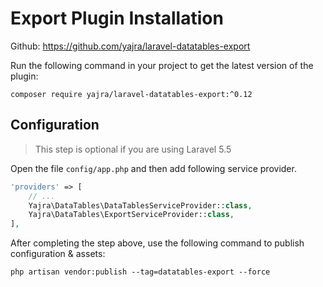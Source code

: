 # Export Plugin Installation

Github: https://github.com/yajra/laravel-datatables-export

Run the following command in your project to get the latest version of the plugin:

`composer require yajra/laravel-datatables-export:^0.12`

## Configuration

> This step is optional if you are using Laravel 5.5

Open the file ```config/app.php``` and then add following service provider.

```php
'providers' => [
    // ...
    Yajra\DataTables\DataTablesServiceProvider::class,
    Yajra\DataTables\ExportServiceProvider::class,
],
```

After completing the step above, use the following command to publish configuration & assets:

```
php artisan vendor:publish --tag=datatables-export --force
```
